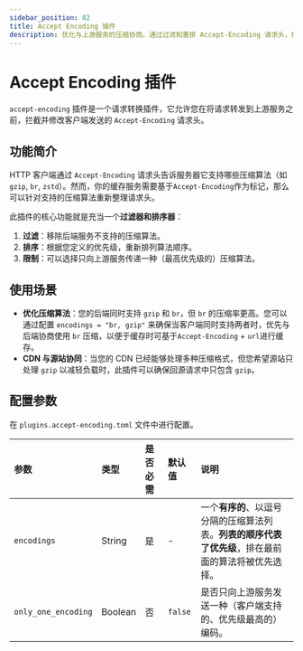 ```yaml
---
sidebar_position: 82
title: Accept Encoding 插件
description: 优化与上游服务的压缩协商。通过过滤和重排 Accept-Encoding 请求头，确保后端服务仅接收其支持的压缩算法，并可按需指定算法优先级。
---
```


# Accept Encoding 插件

`accept-encoding` 插件是一个请求转换插件，它允许您在将请求转发到上游服务之前，拦截并修改客户端发送的 `Accept-Encoding` 请求头。

## 功能简介

HTTP 客户端通过 `Accept-Encoding` 请求头告诉服务器它支持哪些压缩算法（如 `gzip`, `br`, `zstd`）。然而，你的缓存服务需要基于`Accept-Encoding`作为标记，那么可以针对支持的压缩算法重新整理请求头。

此插件的核心功能就是充当一个**过滤器和排序器**：
1.  **过滤**：移除后端服务不支持的压缩算法。
2.  **排序**：根据您定义的优先级，重新排列算法顺序。
3.  **限制**：可以选择只向上游服务传递一种（最高优先级的）压缩算法。


## 使用场景

* **优化压缩算法**：您的后端同时支持 `gzip` 和 `br`，但 `br` 的压缩率更高。您可以通过配置 `encodings = "br, gzip"` 来确保当客户端同时支持两者时，优先与后端协商使用 `br` 压缩，以便于缓存时可基于`Accept-Encoding` + `url`进行缓存。
* **CDN 与源站协同**：当您的 CDN 已经能够处理多种压缩格式，但您希望源站只处理 `gzip` 以减轻负载时，此插件可以确保回源请求中只包含 `gzip`。

## 配置参数

在 `plugins.accept-encoding.toml` 文件中进行配置。

| 参数                | 类型    | 是否必需 | 默认值  | 说明                                                                                                 |
| :------------------ | :------ | :------- | :------ | :--------------------------------------------------------------------------------------------------- |
| `encodings`         | String  | 是       | -       | 一个**有序的**、以逗号分隔的压缩算法列表。**列表的顺序代表了优先级**，排在最前面的算法将被优先选择。 |
| `only_one_encoding` | Boolean | 否       | `false` | 是否只向上游服务发送一种（客户端支持的、优先级最高的）编码。                                         |